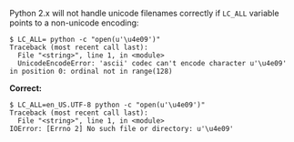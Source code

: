 Python 2.x will not handle unicode filenames correctly if `LC_ALL` variable
points to a non-unicode encoding:

```
$ LC_ALL= python -c "open(u'\u4e09')"
Traceback (most recent call last):
  File "<string>", line 1, in <module>
  UnicodeEncodeError: 'ascii' codec can't encode character u'\u4e09' in position 0: ordinal not in range(128)
```

**Correct:**

```
$ LC_ALL=en_US.UTF-8 python -c "open(u'\u4e09')"
Traceback (most recent call last):
  File "<string>", line 1, in <module>
IOError: [Errno 2] No such file or directory: u'\u4e09'
```
